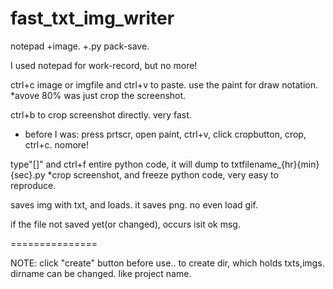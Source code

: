 # fast_txt_img_writer
notepad +image. +.py pack-save.

I used notepad for work-record, but no more!

ctrl+c image or imgfile and ctrl+v to paste.
use the paint for draw notation.
*avove 80% was just crop the screenshot.

ctrl+b to crop screenshot directly. very fast.
* before I was: press prtscr, open paint, ctrl+v, click cropbutton, crop, ctrl+c. nomore!

type"[]" and ctrl+f entire python code, it will dump to txtfilename_{hr}{min}{sec}.py
*crop screenshot, and freeze python code, very easy to reproduce.

saves img with txt, and loads.
it saves png. no even load gif.

if the file not saved yet(or changed), occurs isit ok msg.

===============

NOTE: click "create" button before use.. to create dir, which holds txts,imgs.
dirname can be changed. like project name.
